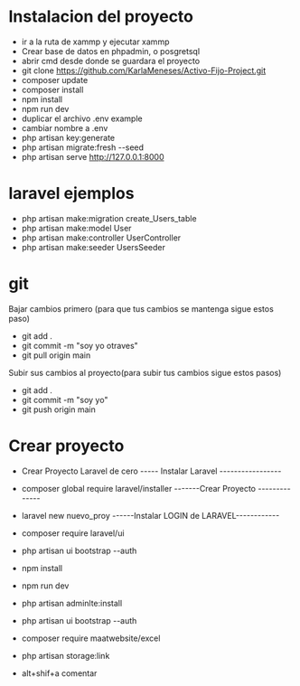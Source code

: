 # Instalacion del proyecto

-   ir a la ruta de xammp y ejecutar xammp
-   Crear base de datos en phpadmin, o posgretsql
-   abrir cmd desde donde se guardara el proyecto
-   git clone https://github.com/KarlaMeneses/Activo-Fijo-Project.git
-   composer update
-   composer install
-   npm install
-   npm run dev
-   duplicar el archivo .env example
-   cambiar nombre a .env
-   php artisan key:generate
-   php artisan migrate:fresh --seed
-   php artisan serve
    http://127.0.0.1:8000

# laravel ejemplos

-   php artisan make:migration create_Users_table
-   php artisan make:model User
-   php artisan make:controller UserController
-   php artisan make:seeder UsersSeeder

# git

Bajar cambios primero (para que tus cambios se mantenga sigue estos paso)

-   git add .
-   git commit -m "soy yo otraves"
-   git pull origin main

Subir sus cambios al proyecto(para subir tus cambios sigue estos pasos)

-   git add .
-   git commit -m "soy yo"
-   git push origin main

# Crear proyecto

-   Crear Proyecto Laravel de cero
    ----- Instalar Laravel -----------------
-   composer global require laravel/installer
    -------Crear Proyecto --------------
-   laravel new nuevo_proy
    ------Instalar LOGIN de LARAVEL------------
-   composer require laravel/ui
-   php artisan ui bootstrap --auth
-   npm install
-   npm run dev
-   php artisan adminlte:install

-   php artisan ui bootstrap --auth
-   composer require maatwebsite/excel
-   php artisan storage:link

-   alt+shif+a
    comentar
